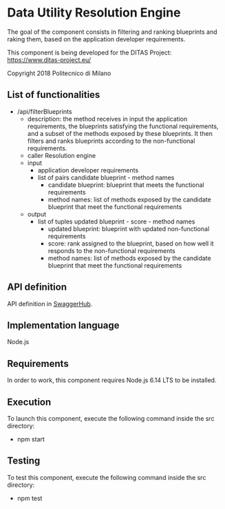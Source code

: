 # Data Utility Resolution Engine
The goal of the component consists in filtering and ranking blueprints and raking them, based on the application developer requirements.

This component is being developed for the DITAS Project: https://www.ditas-project.eu/

Copyright 2018 Politecnico di Milano

## List of functionalities
* /api/filterBlueprints
  * description: the method receives in input the application requirements, the blueprints satisfying the functional requirements, 
  and a subset of the methods exposed by these blueprints. It then filters and ranks blueprints according to the non-functional requirements.
  * caller Resolution engine
  * input
    * application developer requirements
    * list of pairs candidate blueprint - method names
	  * candidate blueprint: blueprint that meets the functional requirements
	  * method names: list of methods exposed by the candidate blueprint that meet the functional requirements
  * output
    * list of tuples updated blueprint - score - method names
	  * updated blueprint: blueprint with updated non-functional requirements
	  * score: rank assigned to the blueprint, based on how well it responds to the non-functional requirements
	  * method names: list of methods exposed by the candidate blueprint that meet the functional requirements
  
## API definition
API definition in [SwaggerHub](https://app.swaggerhub.com/apis/ditas-project/DataUtilityResolutionEngine/0.0.1).

## Implementation language
Node.js

## Requirements
In order to work, this component requires Node.js 6.14 LTS to be installed.

## Execution
To launch this component, execute the following command inside the src directory:
* npm start

## Testing
To test this component, execute the following command inside the src directory:
* npm test